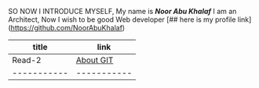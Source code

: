 

SO NOW I INTRODUCE MYSELF, My name is **_Noor Abu Khalaf_** I am an Architect, Now I wish to be good Web developer 
[## here is my profile link] (https://github.com/NoorAbuKhalaf)

| title       | link        |
| ----------- | ----------- |
| Read-2      | [About GIT](https://noorabukhalaf.github.io/reading-notes/Read-2)             |
| ----------- | ----------- |
